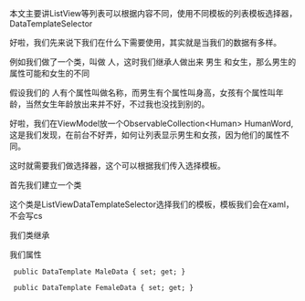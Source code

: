 本文主要讲ListView等列表可以根据内容不同，使用不同模板的列表模板选择器，DataTemplateSelector

好啦，我们先来说下我们在什么下需要使用，其实就是当我们的数据有多样。

例如我们做了一个类，叫做 人，这时我们继承人做出来 男生 和女生，那么男生的属性可能和女生的不同

假设我们的 人有个属性叫做名称，而男生有个属性叫身高，女孩有个属性叫年龄，当然女生年龄放出来并不好，不过我也没找到别的。



好啦，我们在ViewModel放一个ObservableCollection&lt;Human&gt; HumanWord,这是我们发现，在前台不好弄，如何让列表显示男生和女孩，因为他们的属性不同。



这时就需要我们做选择器，这个可以根据我们传入选择模板。



首先我们建立一个类



这个类是ListViewDataTemplateSelector选择我们的模板，模板我们会在xaml，不会写cs

我们类继承

我们属性



```
 public DataTemplate MaleData { set; get; }

 public DataTemplate FemaleData { set; get; }

```





